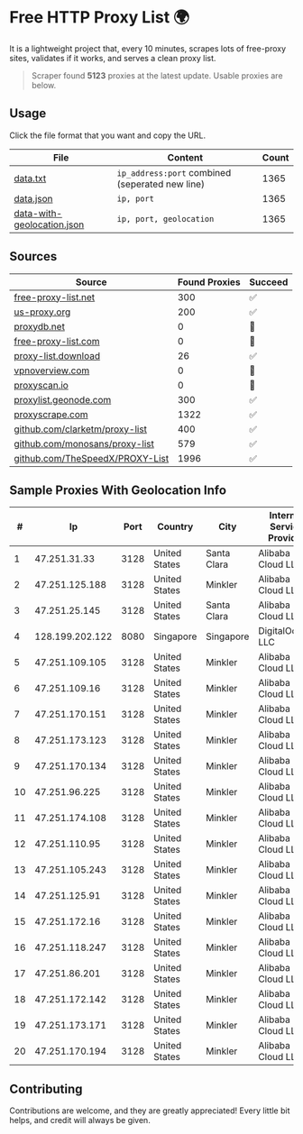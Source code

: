 
# Free HTTP Proxy List 🌍

It is a lightweight project that, every 10 minutes, scrapes lots of free-proxy sites, validates if it works, and serves a clean proxy list.


> Scraper found **5123** proxies at the latest update. Usable proxies are below.

## Usage

Click the file format that you want and copy the URL.


|File|Content|Count|
|----|-------|-----|
|[data.txt](https://raw.githubusercontent.com/themiralay/Proxy-List-World/master/data.txt)|`ip_address:port` combined (seperated new line)|1365|
|[data.json](https://raw.githubusercontent.com/themiralay/Proxy-List-World/master/data.json)|`ip, port`|1365|
|[data-with-geolocation.json](https://raw.githubusercontent.com/themiralay/Proxy-List-World/master/data-with-geolocation.json)|`ip, port, geolocation`|1365|

## Sources

|Source|Found Proxies|Succeed|
|------|-------------|-------|
|[free-proxy-list.net](https://free-proxy-list.net)|300|✅|
|[us-proxy.org](https://www.us-proxy.org)|200|✅|
|[proxydb.net](http://proxydb.net)|0|🚫|
|[free-proxy-list.com](https://free-proxy-list.com/?page=&port=&type%5B%5D=http&type%5B%5D=https&up_time=0&search=Search)|0|🚫|
|[proxy-list.download](https://www.proxy-list.download/HTTP)|26|✅|
|[vpnoverview.com](https://vpnoverview.com/privacy/anonymous-browsing/free-proxy-servers)|0|🚫|
|[proxyscan.io](https://www.proxyscan.io)|0|🚫|
|[proxylist.geonode.com](https://proxylist.geonode.com/api/proxy-list?limit=300&page=1&sort_by=lastChecked&sort_type=desc&protocols=http,https)|300|✅|
|[proxyscrape.com](https://api.proxyscrape.com/v2/?request=displayproxies&protocol=http&timeout=10000&country=all&ssl=all&anonymity=all)|1322|✅|
|[github.com/clarketm/proxy-list](https://raw.githubusercontent.com/clarketm/proxy-list/master/proxy-list-raw.txt)|400|✅|
|[github.com/monosans/proxy-list](https://raw.githubusercontent.com/monosans/proxy-list/main/proxies/http.txt)|579|✅|
|[github.com/TheSpeedX/PROXY-List](https://raw.githubusercontent.com/TheSpeedX/PROXY-List/master/http.txt)|1996|✅|


## Sample Proxies With Geolocation Info

|#|Ip|Port|Country|City|Internet Service Provider|
|-|--|----|-------|----|-------------------------|
|1|47.251.31.33|3128|United States|Santa Clara|Alibaba Cloud LLC|
|2|47.251.125.188|3128|United States|Minkler|Alibaba Cloud LLC|
|3|47.251.25.145|3128|United States|Santa Clara|Alibaba Cloud LLC|
|4|128.199.202.122|8080|Singapore|Singapore|DigitalOcean, LLC|
|5|47.251.109.105|3128|United States|Minkler|Alibaba Cloud LLC|
|6|47.251.109.16|3128|United States|Minkler|Alibaba Cloud LLC|
|7|47.251.170.151|3128|United States|Minkler|Alibaba Cloud LLC|
|8|47.251.173.123|3128|United States|Minkler|Alibaba Cloud LLC|
|9|47.251.170.134|3128|United States|Minkler|Alibaba Cloud LLC|
|10|47.251.96.225|3128|United States|Minkler|Alibaba Cloud LLC|
|11|47.251.174.108|3128|United States|Minkler|Alibaba Cloud LLC|
|12|47.251.110.95|3128|United States|Minkler|Alibaba Cloud LLC|
|13|47.251.105.243|3128|United States|Minkler|Alibaba Cloud LLC|
|14|47.251.125.91|3128|United States|Minkler|Alibaba Cloud LLC|
|15|47.251.172.16|3128|United States|Minkler|Alibaba Cloud LLC|
|16|47.251.118.247|3128|United States|Minkler|Alibaba Cloud LLC|
|17|47.251.86.201|3128|United States|Minkler|Alibaba Cloud LLC|
|18|47.251.172.142|3128|United States|Minkler|Alibaba Cloud LLC|
|19|47.251.173.171|3128|United States|Minkler|Alibaba Cloud LLC|
|20|47.251.170.194|3128|United States|Minkler|Alibaba Cloud LLC|



## Contributing

Contributions are welcome, and they are greatly appreciated! Every
little bit helps, and credit will always be given.

